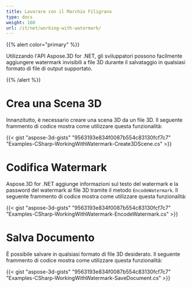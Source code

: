 ```yaml
---
title: Lavorare con il Marchio Filigrana
type: docs
weight: 160
url: /it/net/working-with-watermark/
---
```


{{% alert color="primary" %}}

Utilizzando l'API Aspose.3D for .NET, gli sviluppatori possono facilmente aggiungere watermark invisibili a file 3D durante il salvataggio in qualsiasi formato di file di output supportato.

{{% /alert %}}
# **Crea una Scena 3D**
Innanzitutto, è necessario creare una scena 3D da un file 3D. Il seguente frammento di codice mostra come utilizzare questa funzionalità:

{{< gist "aspose-3d-gists" "9563193e834f0087b554c83130fcf7c7" "Examples-CSharp-WorkingWithWatermark-Create3DScene.cs" >}}

# **Codifica Watermark**
Aspose.3D for .NET aggiunge informazioni sul testo del watermark e la password del watermark ai file 3D tramite il metodo ``EncodeWatermark``. Il seguente frammento di codice mostra come utilizzare questa funzionalità:

{{< gist "aspose-3d-gists" "9563193e834f0087b554c83130fcf7c7" "Examples-CSharp-WorkingWithWatermark-EncodeWatermark.cs" >}}

# **Salva Documento**
È possibile salvare in qualsiasi formato di file 3D desiderato. Il seguente frammento di codice mostra come utilizzare questa funzionalità:

{{< gist "aspose-3d-gists" "9563193e834f0087b554c83130fcf7c7" "Examples-CSharp-WorkingWithWatermark-SaveDocument.cs" >}}